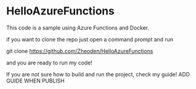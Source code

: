 # HelloAzureFunctions
This code is a sample using Azure Functions and Docker. 

if you want to clone the repo just open a command prompt and run

git clone https://github.com/Zheoden/HelloAzureFunctions

and you are ready to run my code!

If you are not sure how to build and run the project, check my guide!
ADD GUIDE WHEN PUBLISH
